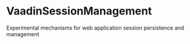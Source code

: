 VaadinSessionManagement
=======================

Experimental mechanisms for web application session persistence and management